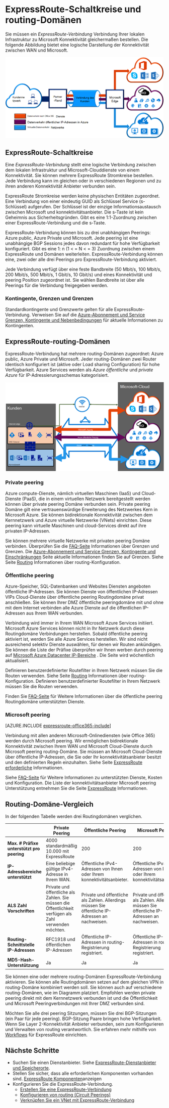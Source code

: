 <properties 
   pageTitle="ExpressRoute Schaltkreise und Routingdomänen | Microsoft Azure"
   description="Diese Seite Überblick ExpressRoute-Schaltkreise und routing-Domänen."
   documentationCenter="na"
   services="expressroute"
   authors="cherylmc"
   manager="carmonm"
   editor=""/>
<tags 
   ms.service="expressroute"
   ms.devlang="na"
   ms.topic="article" 
   ms.tgt_pltfrm="na"
   ms.workload="infrastructure-services" 
   ms.date="10/10/2016"
   ms.author="cherylmc"/>

# <a name="expressroute-circuits-and-routing-domains"></a>ExpressRoute-Schaltkreise und routing-Domänen

 Sie müssen ein *ExpressRoute-Verbindung* Verbindung Ihrer lokalen Infrastruktur zu Microsoft Konnektivität gleichermaßen bestellen. Die folgende Abbildung bietet eine logische Darstellung der Konnektivität zwischen WAN und Microsoft.

![](./media/expressroute-circuit-peerings/expressroute-basic.png)

## <a name="expressroute-circuits"></a>ExpressRoute-Schaltkreise

Eine *ExpressRoute-Verbindung* stellt eine logische Verbindung zwischen dem lokalen Infrastruktur und Microsoft-Clouddienste von einem Konnektivität. Sie können mehrere ExpressRoute Stromkreise bestellen. Jede Verbindung kann im gleichen oder in verschiedenen Regionen und zu ihren anderen Konnektivität Anbieter verbunden sein. 

ExpressRoute Stromkreise werden keine physischen Entitäten zugeordnet. Eine Verbindung von einer eindeutig GUID als Schlüssel Service (s-Schlüssel) aufgerufen. Der Schlüssel ist der einzige Informationsaustausch zwischen Microsoft und konnektivitätsanbieter. Die s-Taste ist kein Geheimnis aus Sicherheitsgründen. Gibt es eine 1:1-Zuordnung zwischen einer ExpressRoute-Verbindung und die s-Taste.

ExpressRoute-Verbindung können bis zu drei unabhängigen Peerings: Azure public, Azure Private und Microsoft. Jede peering ist eine unabhängige BGP Sessions jedes davon redundant für hohe Verfügbarkeit konfiguriert. Gibt es eine 1: n (1 < = N < = 3) Zuordnung zwischen einem ExpressRoute und Domänen weiterleiten. ExpressRoute-Verbindung können eine, zwei oder alle drei Peerings pro ExpressRoute-Verbindung aktiviert.
 
Jede Verbindung verfügt über eine feste Bandbreite (50 Mbit/s, 100 Mbit/s, 200 Mbit/s, 500 Mbit/s, 1 Gbit/s, 10 Gbit/s) und eines Konnektivität und peering Position zugeordnet ist. Sie wählen Bandbreite ist über alle Peerings für die Verbindung freigegeben werden. 

### <a name="quotas-limits-and-limitations"></a>Kontingente, Grenzen und Grenzen

Standardkontingente und Grenzwerte gelten für alle ExpressRoute-Verbindung. Verweisen Sie auf die [Azure-Abonnement und Service Grenzen, Kontingente und Nebenbedingungen](../azure-subscription-service-limits.md) für aktuelle Informationen zu Kontingenten.

## <a name="expressroute-routing-domains"></a>ExpressRoute-routing-Domänen

ExpressRoute-Verbindung hat mehrere routing-Domänen zugeordnet: Azure public, Azure Private und Microsoft. Jeder routing-Domänen zwei Router identisch konfiguriert ist (aktive oder Load sharing Configuration) für hohe Verfügbarkeit. Azure Services werden als *Azure öffentliche* und *private Azure* für IP-Adressierungsschemas kategorisiert.


![](./media/expressroute-circuit-peerings/expressroute-peerings.png)


### <a name="private-peering"></a>Private peering

Azure compute-Dienste, nämlich virtuellen Maschinen (IaaS) und Cloud-Dienste (PaaS), die in einem virtuellen Netzwerk bereitgestellt werden können über private peering Domäne verbunden sein. Private peering Domäne gilt eine vertrauenswürdige Erweiterung des Netzwerkes Kern in Microsoft Azure. Sie können bidirektionale Konnektivität zwischen dem Kernnetzwerk und Azure virtuelle Netzwerke (VNets) einrichten. Diese peering kann virtuelle Maschinen und cloud-Services direkt auf ihre privaten IP-Adressen.  

Sie können mehrere virtuelle Netzwerke mit privaten peering Domäne verbinden. Überprüfen Sie die [FAQ-Seite](expressroute-faqs.md) Informationen über Grenzen und Grenzen. Die [Azure-Abonnement und Service Grenzen, Kontingente und Einschränkungen](../azure-subscription-service-limits.md) Seite aktuelle Informationen finden Sie auf Grenzen.  Siehe Seite [Routing](expressroute-routing.md) Informationen über routing-Konfiguration.

### <a name="public-peering"></a>Öffentliche peering

Azure-Speicher, SQL-Datenbanken und Websites Diensten angeboten öffentliche IP-Adressen. Sie können Dienste von öffentlichen IP-Adressen VIPs Cloud-Dienste über öffentliche peering Routingdomäne privat anschließen. Sie können Ihrer DMZ öffentliche peeringdomäne mit und ohne mit dem Internet verbinden alle Azure Dienste auf die öffentlichen IP-Adressen aus Ihrem WAN verbunden. 

Verbindung wird immer in Ihrem WAN Microsoft Azure Services initiiert. Microsoft Azure Services können nicht in Ihr Netzwerk durch diese Routingdomäne Verbindungen herstellen. Sobald öffentliche peering aktiviert ist, werden Sie alle Azure Services herstellen. Wir sind nicht ausreichend selektiv Dienste auswählen, für denen wir Routen ankündigen. Sie können die Liste der Präfixe überprüfen wir Ihnen werben durch peering auf [Microsoft Azure Datacenter IP-Bereiche](http://www.microsoft.com/download/details.aspx?id=41653) . Die Seite wird wöchentlich aktualisiert.

Definieren benutzerdefinierter Routefilter in Ihrem Netzwerk müssen Sie die Routen verwenden. Siehe Seite [Routing](expressroute-routing.md) Informationen über routing-Konfiguration. Definieren benutzerdefinierter Routefilter in Ihrem Netzwerk müssen Sie die Routen verwenden. 

Finden Sie [FAQ-Seite](expressroute-faqs.md) für Weitere Informationen über die öffentliche peering Routingdomäne unterstützten Dienste. 
 
### <a name="microsoft-peering"></a>Microsoft peering

[AZURE.INCLUDE [expressroute-office365-include](../../includes/expressroute-office365-include.md)]

Verbindung mit allen anderen Microsoft-Onlinediensten (wie Office 365) werden durch Microsoft peering. Wir ermöglichen bidirektionale Konnektivität zwischen Ihrem WAN und Microsoft Cloud-Dienste durch Microsoft peering routing-Domäne. Sie müssen an Microsoft Cloud-Dienste über öffentliche IP-Adressen, die Sie oder Ihr konnektivitätsanbieter besitzt und den definierten Regeln einzuhalten. Siehe Seite [ExpressRoute erforderliche](expressroute-prerequisites.md) Informationen.

Siehe [FAQ-Seite](expressroute-faqs.md) für Weitere Informationen zu unterstützten Dienste, Kosten und Konfiguration. Die Liste der konnektivitätsanbieter Microsoft peering Unterstützung entnehmen Sie die Seite [ExpressRoute](expressroute-locations.md) Informationen.

## <a name="routing-domain-comparison"></a>Routing-Domäne-Vergleich

In der folgenden Tabelle werden drei Routingdomänen verglichen.

||**Private Peering**|**Öffentliche Peering**|**Microsoft Peering**|
|---|---|---|---|
|**Max. # Präfixe unterstützt pro peering**|4000 standardmäßig 10.000 mit ExpressRoute|200|200|
|**IP-Adressbereiche unterstützt**|Eine beliebige gültige IPv4-Adresse in Ihrem WAN.|Öffentliche IPv4-Adressen von Ihnen oder Ihrem konnektivitätsanbieter.|Öffentliche IPv4-Adressen von Ihnen oder Ihrem konnektivitätsanbieter.|
|**ALS Zahl Vorschriften**|Private und öffentliche als Zahlen. Sie müssen die Öffentlichkeit verfügen als Zahl verwenden möchten. | Private und öffentliche als Zahlen. Allerdings müssen Sie öffentliche IP-Adressen an nachweisen.| Private und öffentliche als Zahlen. Allerdings müssen Sie öffentliche IP-Adressen an nachweisen.|
|**Routing-Schnittstelle IP-Adressen**|RFC1918 und öffentlichen IP-Adressen|Öffentliche IP-Adressen in routing-Registrierung registriert.| Öffentliche IP-Adressen in routing-Registrierung registriert.|
|**MD5-Hash-Unterstützung**| Ja|Ja|Ja|

Sie können eine oder mehrere routing-Domänen ExpressRoute-Verbindung aktivieren. Sie können alle Routingdomänen setzen auf dem gleichen VPN in routing-Domäne kombiniert werden soll. Sie können auch auf verschiedene routing-Domänen, wie im Diagramm platziert. Empfohlen werden private peering direkt mit dem Kernnetzwerk verbunden ist und die Öffentlichkeit und Microsoft Peeringverbindungen mit Ihrer DMZ verbunden sind.
 
Möchten Sie alle drei peering Sitzungen, müssen Sie drei BGP-Sitzungen (ein Paar für jede peering). BGP-Sitzung Paare bringen hohe Verfügbarkeit. Wenn Sie Layer 2-Konnektivität Anbieter verbunden, sein zum Konfigurieren und Verwalten von routing verantwortlich. Sie erfahren mehr mithilfe von [Workflows](expressroute-workflows.md) für ExpressRoute einrichten.

## <a name="next-steps"></a>Nächste Schritte

- Suchen Sie einen Dienstanbieter. Siehe [ExpressRoute-Dienstanbieter und Speicherorte](expressroute-locations.md).
- Stellen Sie sicher, dass alle erforderlichen Komponenten vorhanden sind. [ExpressRoute Komponenten](expressroute-prerequisites.md)anzeigen
- Konfigurieren Sie die ExpressRoute-Verbindung.
    - [Erstellen Sie eine ExpressRoute-Verbindung](expressroute-howto-circuit-classic.md)
    - [Konfigurieren von routing (Circuit Peerings)](expressroute-howto-routing-classic.md)
    - [Verknüpfen Sie ein VNet mit ExpressRoute-Verbindung](expressroute-howto-linkvnet-classic.md)
